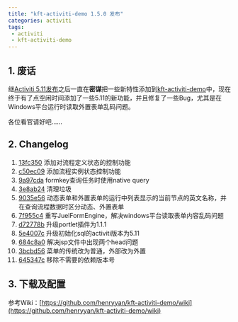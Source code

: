 ```yaml
---
title: "kft-activiti-demo 1.5.0 发布"
categories: activiti
tags:
 - activiti
 - kft-activiti-demo
---
```


## 1. 废话

继[Activiti 5.11发布](/activiti/2012/12/05/activiti-5-11-release.html)之后一直在**密谋**把一些新特性添加到[kft-activiti-demo](/activiti/2012/05/26/kft-activiti-demo.html)中，现在终于有了点空闲时间添加了一些5.11的新功能，并且修复了一些Bug，尤其是在Windows平台运行时读取外置表单乱码问题。

各位看官请好吧……

## 2. Changelog

1. [13fc350](https://github.com/henryyan/kft-activiti-demo/commit/13fc3503154219c90ca9bf74cc209e85a9c0aa9f) 添加对流程定义状态的控制功能
2. [c50ec09](https://github.com/henryyan/kft-activiti-demo/commit/c50ec096bbf66cd08509cb0733bd503ad3373dc6) 添加流程实例状态控制功能
3. [9a97cda](https://github.com/henryyan/kft-activiti-demo/commit/9a97cda5e2c177c80b1575d9b51a2e7f048a8a82) formkey查询任务时使用native query
4. [3e8ab24](https://github.com/henryyan/kft-activiti-demo/commit/3e8ab246ba6e84708813952f94a675692f76e55a) 清理垃圾
5. [9035e56](https://github.com/henryyan/kft-activiti-demo/commit/9035e5656ff595e6d18944bda093a21994c1b293) 动态表单和外置表单的运行中列表显示的当前节点的英文名称，并在查询流程数据时区分动态、外置表单
6. [7f955c4](https://github.com/henryyan/kft-activiti-demo/commit/7f955c487f246d1d10f462eb2741d0ca3c67c4c8) 重写JuelFormEngine，解决windows平台读取表单内容乱码问题
7. [d72778b](https://github.com/henryyan/kft-activiti-demo/commit/d72778bcdabbb9d14748a81f8db4299ad7b25e96) 升级portlet插件为1.1.1
8. [5e4007c](https://github.com/henryyan/kft-activiti-demo/commit/5e4007c632e1fc2e1790f9867acf70c66290adb1) 升级初始化sql的activiti版本为5.11
9. [684c8a0](https://github.com/henryyan/kft-activiti-demo/commit/684c8a052be198f3c1d1439dff0f4486c1145548) 解决jsp文件中出现两个head问题
10. [3bcbd56](https://github.com/henryyan/kft-activiti-demo/commit/3bcbd5647c7958ee1f4358cd379064f992ba8221) 菜单的传统改为普通，外部改为外置
11. [645347c](https://github.com/henryyan/kft-activiti-demo/commit/645347c55fa067f39161fb99bf5a18eda4034247) 移除不需要的依赖版本号

## 3. 下载及配置

参考Wiki：[https://github.com/henryyan/kft-activiti-demo/wiki](https://github.com/henryyan/kft-activiti-demo/wiki)